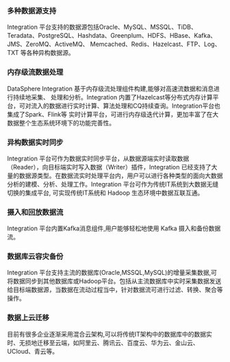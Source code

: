 ### 多种数据源支持 
Integration 平台支持的数据源包括Oracle、MySQL、MSSQL、TiDB、Teradata、PostgreSQL、Hashdata、Greenplum、HDFS、HBase、Kafka、JMS、ZeroMQ、ActiveMQ、 Memcached、Redis、Hazelcast、FTP、Log、TXT 等各种异构数据源。

### 内存级流数据处理

DataSphere Integration 基于内存级流处理组件构建,能够对高速流数据和消息进行持续地采集、 处理和分析。Integration 内置了Hazelcast等分布式内存计算平台，可对流入的数据进行实时计算、算法处理和CQ持续查询。Integration平台也集成了Spark、Flink等 实时计算平台，可进行内存级迭代计算，更加丰富了在大数据整个生态系统环境下的功能完善性。


### 异构数据实时同步
Integration 平台可作为数据实时同步平台，从数据源端实时读取数据（Reader），向目标端实时写入数据（Writer）插件，Integration 已经支持了大量的数据源类型。在数据流实时处理平台内，用户可以进行各种类型的面向大数据分析的建模、分析、处理工作。Integration 平台可作为传统IT系统到大数据无缝切换的集成平台, 可实现传统IT系统和 Hadoop 生态环境中数据互联互通。


### 摄入和回放数据流
Integration 平台内置Kafka消息组件,用户能够轻松地使用 Kafka 摄入和备份数据流。



### 数据库云容灾备份
Integration 平台支持主流的数据库(Oracle,MSSQL,MySQL)的增量采集数据,可将数据同步到其他数据库或Hadoop平台。包括从主流数据库中实时采集数据发送给目标端数据源，当数据在流动过程当中，针对数据流可进行过滤、转换、聚合等操作。

### 数据上云迁移
目前有很多企业逐渐采用混合云架构,可以将传统IT架构中的数据库中的数据实时、无损地迁移至云端，如阿里云、腾讯云、百度云、华为云、金山云、UCloud、青云等。 

